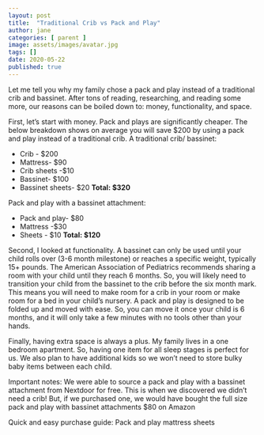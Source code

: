 ```yaml
---
layout: post
title:  "Traditional Crib vs Pack and Play"
author: jane
categories: [ parent ]
image: assets/images/avatar.jpg
tags: []
date: 2020-05-22
published: true
---
```


Let me tell you why my family chose a pack and play instead of a traditional crib and bassinet. After tons of reading, researching, and reading some more, our reasons can be boiled down to: money, functionality, and space.  


First, let’s start with money. Pack and plays are significantly cheaper. The below breakdown shows on average you will save $200 by using a pack and play instead of a traditional crib. 
A traditional crib/ bassinet: 
- Crib - $200
- Mattress- $90
- Crib sheets -$10 
- Bassinet- $100 
- Bassinet sheets- $20 
**Total: $320**

Pack and play with a bassinet attachment: 
- Pack and play-  $80
- Mattress -$30 
- Sheets - $10
**Total: $120**

Second, I looked at functionality. A bassinet can only be used until your child rolls over (3-6 month milestone) or reaches a specific weight, typically 15+ pounds. The American Association of Pediatrics recommends sharing a room with your child until they reach 6 months. So, you will likely need to transition your child from the bassinet to the crib before the six month mark. This means you will need to make room for a crib in your room or make room for a bed in your child’s nursery.  A pack and play is designed to be folded up and moved with ease. So, you can move it once your child is 6 months, and it will only take a few minutes with no tools other than your hands. 

Finally, having extra space is always a plus. My family lives in a one bedroom apartment. So, having one item for all sleep stages is perfect for us. We also plan to have additional kids so we won’t need to store bulky baby items between each child. 

Important notes:
We were able to source a pack and play with a bassinet attachment from Nextdoor for free.  This is when we discovered we didn’t need a crib!  But, if we purchased one, we would have bought the full size pack and play with bassinet attachments $80 on Amazon 

Quick and easy purchase guide: 
Pack and play 
mattress 
sheets 